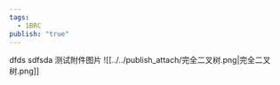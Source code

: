 ```yaml
---
tags:
  - 1BRC
publish: "true"
---
```


dfds
sdfsda
测试附件图片
![[../../publish_attach/完全二叉树.png|完全二叉树.png]]